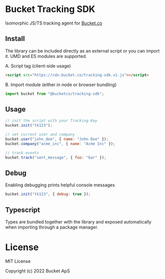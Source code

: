 # Bucket Tracking SDK

Isomorphic JS/TS tracking agent for [Bucket.co](https://bucket.co)

## Install

The library can be included directly as an external script or you can import it. UMD and ES modules are supported.

A. Script tag (client-side usage)

```html
<script src="https://cdn.bucket.co/tracking-sdk.v1.js"></script>
```

B. Import module (either in node or browser bundling)

```js
import bucket from "@bucketco/tracking-sdk";
```

## Usage

```js
// init the script with your Tracking Key
bucket.init("tk123");

// set current user and company
bucket.user("john_doe", { name: "John Doe" });
bucket.company("acme_inc", { name: "Acme Inc" });

// track events
bucket.track("sent_message", { foo: "bar" });
```

## Debug

Enabling debugging prints helpful console messages

```js
bucket.init("tk123", { debug: true });
```

## Typescript

Types are bundled together with the library and exposed automatically when importing through a package manager.

# License

MIT License

Copyright (c) 2022 Bucket ApS
